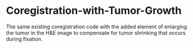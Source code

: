 # Coregistration-with-Tumor-Growth
The same existing coregistration code with the added element of enlarging the tumor in the H&amp;E image to compensate for tumor shrinking that occurs during fixation. 
